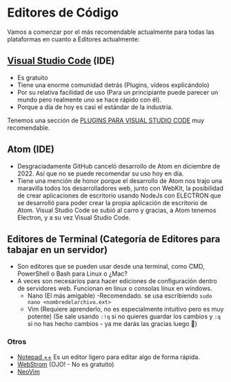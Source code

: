 # Editores de Código

Vamos a comenzar por el más recomendable actualmente para todas las plataformas en cuanto a Editores actualmente:

## [Visual Studio Code](https://code.visualstudio.com/) (IDE)

- Es gratuito
- Tiene una enorme comunidad detrás (Plugins, vídeos explicándolo)
- Por su relativa facilidad de uso (Para un principiante puede parecer un mundo pero realmente uno se hace rápido con él).
- Porque a día de hoy es casi el estándar de la industria.

Tenemos una sección de [PLUGINS PARA VISUAL STUDIO CODE](./visual-studio-code/plugins-visual-studio-code.md) muy recomendable.

## Atom (IDE)

- Desgraciadamente GitHub canceló desarrollo de Atom en diciembre de 2022. Así que no se puede recomendar su uso hoy en día.
- Tiene una mención de honor porque el desarrollo de Atom nos trajo una maravilla todos los desarrolladores web, junto con WebKit, la posibilidad de crear aplicaciones de escritorio usando NodeJs con ELECTRON que se desarrolló para poder crear la propia aplicación de escritorio de Atom. Visual Studio Code se subió al carro y gracias, a Atom tenemos Electron, y a su vez Visual Studio Code.

## Editores de Terminal (Categoría de Editores para tabajar en un servidor)

- Son editores que se pueden usar desde una terminal, como CMD, PowerShell o Bash para Linux o ¿Mac?
- A veces son necesarios para hacer ediciones de configuración dentro de servidores web. Funcionan en linux o consolas linux en windows.
  - Nano (El más amigable) -Recomendado. se usa escribiendo `sudo nano <nombredelarchivo.ext>`
  - Vim (Requiere aprenderlo, no es especialmente intuitivo pero es muy potente) (Se sale usando `:!q` si no quieres guardar los cambios y `:q` si no has hecho cambios - ya me darás las gracias luego 🤣)

### Otros

- [Notepad ++](https://notepad-plus-plus.org/) Es un editor ligero para editar algo de forma rápida.
- [WebStrom](https://www.jetbrains.com/webstorm/) (OJO! - No es gratuito)
- [NeoVim](https://neovim.io/)
